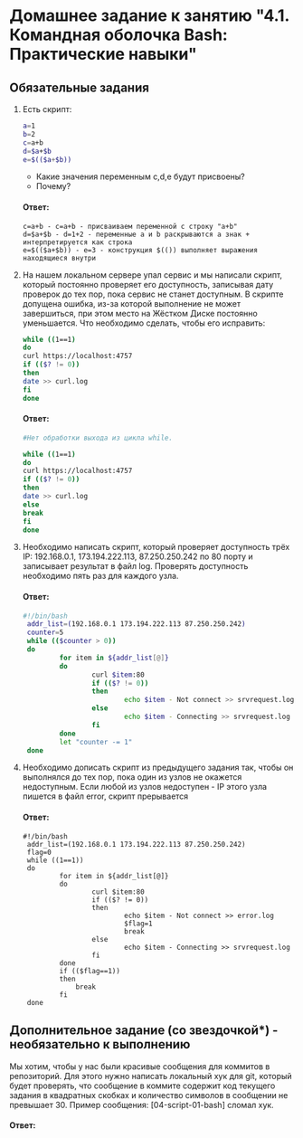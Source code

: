 # Домашнее задание к занятию "4.1. Командная оболочка Bash: Практические навыки"

## Обязательные задания

1. Есть скрипт:
	```bash
	a=1
	b=2
	c=a+b
	d=$a+$b
	e=$(($a+$b))
	```
	* Какие значения переменным c,d,e будут присвоены?
	* Почему?

   #### Ответ:
   ```
   c=a+b - c=a+b - присваиваем переменной c строку "a+b"
   d=$a+$b - d=1+2 - переменные a и b раскрываются а знак + интерпретируется как строка
   e=$(($a+$b)) - e=3 - конструкция $(()) выполняет выражения находящиеся внутри
   ```
   
1. На нашем локальном сервере упал сервис и мы написали скрипт, который постоянно проверяет его доступность, записывая дату проверок до тех пор, пока сервис не станет доступным. В скрипте допущена ошибка, из-за которой выполнение не может завершиться, при этом место на Жёстком Диске постоянно уменьшается. Что необходимо сделать, чтобы его исправить:
	```bash
	while ((1==1)
	do
	curl https://localhost:4757
	if (($? != 0))
	then
	date >> curl.log
	fi
	done
	```
 
   #### Ответ:
   ```bash
   #Нет обработки выхода из цикла while.
   
   while ((1==1)
   do
   curl https://localhost:4757
   if (($? != 0))
   then
   date >> curl.log
   else
   break
   fi
   done
   ```
   
1. Необходимо написать скрипт, который проверяет доступность трёх IP: 192.168.0.1, 173.194.222.113, 87.250.250.242 по 80 порту и записывает результат в файл log. Проверять доступность необходимо пять раз для каждого узла.

   #### Ответ:
   ```bash
   #!/bin/bash
    addr_list=(192.168.0.1 173.194.222.113 87.250.250.242)
    counter=5
    while (($counter > 0))
    do
            for item in ${addr_list[@]}
            do
                    curl $item:80
                    if (($? != 0))
                    then
                            echo $item - Not connect >> srvrequest.log
                    else
                            echo $item - Connecting >> srvrequest.log
                    fi
            done
            let "counter -= 1"
    done
   ```
   
1. Необходимо дописать скрипт из предыдущего задания так, чтобы он выполнялся до тех пор, пока один из узлов не окажется недоступным. Если любой из узлов недоступен - IP этого узла пишется в файл error, скрипт прерывается

   #### Ответ:
   ```
   #!/bin/bash
    addr_list=(192.168.0.1 173.194.222.113 87.250.250.242)
    flag=0
    while ((1==1))
    do
            for item in ${addr_list[@]}
            do
                    curl $item:80
                    if (($? != 0))
                    then
                            echo $item - Not connect >> error.log
                            $flag=1
                            break
                    else
                            echo $item - Connecting >> srvrequest.log
                    fi
            done
            if (($flag==1))
            then
                break
            fi
    done
   ```
   
## Дополнительное задание (со звездочкой*) - необязательно к выполнению

Мы хотим, чтобы у нас были красивые сообщения для коммитов в репозиторий. Для этого нужно написать локальный хук для git, который будет проверять, что сообщение в коммите содержит код текущего задания в квадратных скобках и количество символов в сообщении не превышает 30. Пример сообщения: \[04-script-01-bash\] сломал хук.

   #### Ответ:
   ```
   
   ```
   